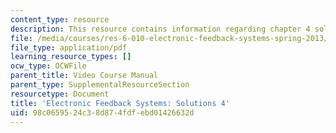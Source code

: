 ```yaml
---
content_type: resource
description: This resource contains information regarding chapter 4 solutions.
file: /media/courses/res-6-010-electronic-feedback-systems-spring-2013/98c0659524c38d874fdfebd01426632d_MITRES_6-010S13_sol04.pdf
file_type: application/pdf
learning_resource_types: []
ocw_type: OCWFile
parent_title: Video Course Manual
parent_type: SupplementalResourceSection
resourcetype: Document
title: 'Electronic Feedback Systems: Solutions 4'
uid: 98c06595-24c3-8d87-4fdf-ebd01426632d
---
```

